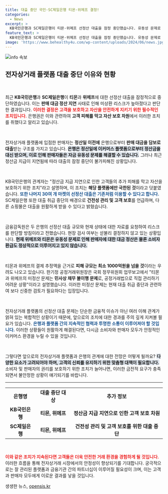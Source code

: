 ```yaml
---
title: 대출 중단 국민·SC제일은행 티몬·위메프 결정!
categories:
  - News
excerpt: >
  KB국민은행과 SC제일은행이 티몬·위메프 선정산 대출을 잠정 중단했습니다. 유동성 문제로 인한 미상환 리스크가 커지며, 고객 피해 방지와 자산 보호 차원에서 내린 결정입니다. 피해 규모는 1000억원 이상으로 추정됩니다.
feature_text: >
  KB국민은행과 SC제일은행이 티몬·위메프 선정산 대출을 잠정 중단했습니다. 유동성 문제로 인한 미상환 리스크가 커지며, 고객 피해 방지와 자산 보호 차원에서 내린 결정입니다. 피해 규모는 1000억원 이상으로 추정됩니다.
image: 'https://www.behealthy4u.com/wp-content/uploads/2024/06/news.jpg'
---
```


<p><img src="https://www.behealthy4u.com/wp-content/uploads/2024/06/news.jpg" alt="info 속보" /></p>

<h2 data-ke-size="size26">전자상거래 플랫폼 대출 중단 이유와 현황</h2>

<p data-ke-size="size16">&nbsp;</p>

<p>최근 <strong>KB국민은행</strong>과 <strong>SC제일은행</strong>이 <strong>티몬</strong>과 <strong>위메프</strong>에 대한 선정산 대출을 잠정적으로 중단하였습니다. 이는 <strong>판매 대금 정산 지연</strong> 사태로 인해 미상환 리스크가 높아졌다고 판단한 결과입니다. <b><span style="color: #ee2323;">이러한 결정은 고객을 보호하고 자산을 안전하게 지키기 위한 필수적인 조치입니다.</span></b> 은행권은 이와 관련하여 <strong>고객 피해를 막고 자산 보호 차원</strong>에서 이러한 조치를 취했다고 알리고 있습니다.</p>

<p data-ke-size="size16">&nbsp;</p>

<p>전자상거래 플랫폼에 입점한 판매자는 <b>정산일 이전에</b> 은행으로부터 <strong>판매 대금을 담보로 대출</strong>받는 구조를 가지고 있습니다. <b><span style="background-color: #21538527;">은행은 정산일에 이커머스 플랫폼으로부터 정산금을 대신 받으며, 이로 인해 판매자들은 자금 유동성 문제를 해결할 수 있습니다.</span></b> 그러나 최근 정산금 지급이 지연됨에 따라 대출의 잠정 중단이 불가피해진 상황입니다.</p>

<p data-ke-size="size16">&nbsp;</p>

<p>KB국민은행의 관계자는 "정산금 지급 지연으로 인한 고객들의 추가 피해를 막고 자산을 보호하기 위한 조치"라고 설명하며, 이 조치는 <strong>해당 플랫폼에만 국한된 것</strong>이라고 덧붙였습니다. <b><span style="color: #1a5490;">또한 나머지 30여 개 마켓의 선정산 대출은 기존처럼 이용할 수 있다고 합니다.</span></b> SC제일은행 또한 대출 취급 중단의 배경으로 <strong>건전성 관리 및 고객 보호</strong>를 언급하며, 다른 쇼핑몰은 대출을 원활하게 받을 수 있다고 밝혔습니다.</p>

<p data-ke-size="size16">&nbsp;</p>

<p>금융감독원은 두 은행의 선정산 대출 규모와 현재 상태에 대한 자료를 요청하여 리스크를 판단할 방침이라고 전했습니다. 현장 검사 여부는 섣불리 결정하지 않고 있는 상황입니다. <b><span style="background-color: #21538527;">현재 위메프와 티몬은 유동성 문제로 인해 판매자에 대한 대금 정산은 물론 소비자 환급도 정상적으로 이루어지고 있지 않습니다.</span></b></p>

<p data-ke-size="size16">&nbsp;</p>

<p>티몬과 위메프의 결제 추정액을 근거로 <strong>피해 규모는 최소 1000억원을 넘을 것</strong>이라는 우려도 나오고 있습니다. 한기정 공정거래위원장은 국회 정무위원회 업무보고에서 "티몬과 위메프의 미정산 문제는 <strong>민사상 채무 불이행 문제</strong>로, 공정거래법으로 직접 관리하기 어려운 상황"이라고 설명했습니다. 이러한 미정산 문제는 현재 대출 취급 중단과 관련하여 보다 신중한 검토가 필요하다는 입장입니다.</p>

<p data-ke-size="size16">&nbsp;</p>

<p>전자상거래 플랫폼의 선정산 대출 문제는 단순한 금융적 이슈가 아닌 여러 이해 관계가 얽혀 있는 복합적인 상황이기 때문에, 앞으로의 조치에 대한 경과를 주의 깊게 지켜볼 필요가 있습니다. <b><span style="color: #1a5490;">은행과 플랫폼 간의 지속적인 협력과 투명한 소통이 이루어져야 할 것입니다.</span></b> 이러한 상황들이 원활하게 해결된다면, 다시금 소비자와 판매자 모두가 안정적인 이커머스 환경을 누릴 수 있을 것입니다. </p>

<p data-ke-size="size16">&nbsp;</p>

<p>그렇다면 앞으로의 전자상거래 플랫폼과 은행의 관계에 대한 전망은 어떻게 될까요? <b><span style="background-color: #21538527;">다양한 요소가 고려되어야 하며, 고객의 신뢰를 유지하기 위한 맞춤형 대책이 필요합니다.</span></b>  소비자 및 판매자의 권리를 보호하기 위한 조치가 늘어나면, 이러한 금전적 요구가 충족되면서 불안정한 상황이 얘기되기를 바랍니다. </p>

<hr />

<table style="width: 100%;">
    <tr>
        <td style="text-align: center; height: 17px;"><b>은행명</b></td>
        <td style="text-align: center; height: 17px;"><b>대출 중단 대상</b></td>
        <td style="text-align: center; height: 17px;"><b>추가 정보</b></td>
    </tr>
    <tr>
        <td style="text-align: center; height: 17px;"><b>KB국민은행</b></td>
        <td style="text-align: center; height: 17px;"><b>티몬, 위메프</b></td>
        <td style="text-align: center; height: 17px;"><b>정산금 지급 지연으로 인한 고객 보호 차원</b></td>
    </tr>
    <tr>
        <td style="text-align: center; height: 17px;"><b>SC제일은행</b></td>
        <td style="text-align: center; height: 17px;"><b>티몬, 위메프</b></td>
        <td style="text-align: center; height: 17px;"><b>건전성 관리 및 고객 보호를 위한 대출 중단</b></td>
    </tr>
</table> 

<p data-ke-size="size16">&nbsp;</p>

<p><b><span style="color: #ee2323;">이와 같은 조치가 지속된다면 고객들은 더욱 안전한 거래 환경을 경험하게 될 것입니다.</span></b> 이러한 흐름을 통해 전자상거래 시장에서의 안정성이 향상되기를 기대합니다. 궁극적으로는 잘 관리된 플랫폼과 금융기관 간의 파트너십이 이루어질 필요성이 크며, 이는 고객과 판매자 모두에게 이로운 결과를 낳을 것입니다.</p>
생생한 뉴스, <a href="https://opensis.kr" rel="dofollow">opensis.kr</a>


